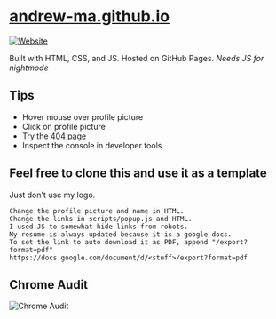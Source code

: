 # [andrew-ma.github.io](https://andrew-ma.github.io/)

[![Website](../master/images/site.png "Website")](https://andrew-ma.github.io/)


Built with HTML, CSS, and JS.
Hosted on GitHub Pages.
*Needs JS for nightmode*


## Tips
* Hover mouse over profile picture
* Click on profile picture
* Try the [404 page](https://andrew-ma.github.io/urmomgae)
* Inspect the console in developer tools


## Feel free to clone this and use it as a template
Just don't use my logo.
````
Change the profile picture and name in HTML.
Change the links in scripts/popup.js and HTML.
I used JS to somewhat hide links from robots.
My resume is always updated because it is a google docs.
To set the link to auto download it as PDF, append "/export?format=pdf"
https://docs.google.com/document/d/<stuff>/export?format=pdf
````

## Chrome Audit
![Chrome Audit](../master/images/seo.jpg  "Chrome Audit")


